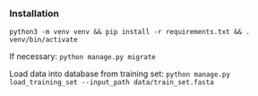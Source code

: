 ### Installation

`python3 -m venv venv && pip install -r requirements.txt && . venv/bin/activate`

If necessary:
`python manage.py migrate`

Load data into database from training set:
`python manage.py load_training_set --input_path data/train_set.fasta`
